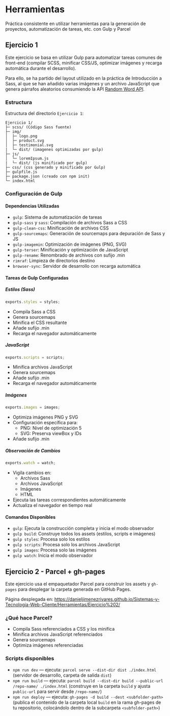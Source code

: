 # Herramientas

Práctica consistente en utilizar herramientas para la generación de proyectos, automatización de tareas, etc. con Gulp y Parcel

## Ejercicio 1

Este ejercicio se basa en utilizar Gulp para automatizar tareas comunes de front-end (compilar SCSS, minificar CSS/JS, optimizar imágenes y recarga automática durante el desarrollo).

Para ello, se ha partido del layout utilizado en la práctica de Introducción a Sass, al que se han añadido varias imágenes y un archivo JavaScript que genera párrafos aleatorios consumiendo la API [Random Word API](https://random-word-api.herokuapp.com).

### Estructura

Estructura del directorio `Ejercicio 1`:

```
Ejercicio 1/
├─ scss/ (Código Sass fuente)
├─ img/
│  ├─ logo.png
│  ├─ product.svg
│  ├─ testimonial.svg
|  └─ dist/ (imagenes optimizadas por gulp)
├─ js/
│  └─ loremIpsum.js
|  └─ dist/ (js minificado por gulp)
├─ css/ (css generado y minificado por Gulp)
├─ gulpfile.js
├─ package.json (creado con npm init)
└─ index.html
```

### Configuración de Gulp

#### Dependencias Utilizadas
- `gulp`: Sistema de automatización de tareas
- `gulp-sass` y `sass`: Compilación de archivos Sass a CSS
- `gulp-clean-css`: Minificación de archivos CSS
- `gulp-sourcemaps`: Generación de sourcemaps para depuración de Sass y JS
- `gulp-imagemin`: Optimización de imágenes (PNG, SVG)
- `gulp-terser`: Minificación y optimización de JavaScript
- `gulp-rename`: Renombrado de archivos con sufijo .min
- `rimraf`: Limpieza de directorios destino
- `browser-sync`: Servidor de desarrollo con recarga automática

#### Tareas de Gulp Configuradas

##### Estilos (Sass)
```javascript
exports.styles = styles;
```
- Compila Sass a CSS
- Genera sourcemaps
- Minifica el CSS resultante
- Añade sufijo .min
- Recarga el navegador automáticamente

##### JavaScript
```javascript
exports.scripts = scripts;
```
- Minifica archivos JavaScript
- Genera sourcemaps
- Añade sufijo .min
- Recarga el navegador automáticamente

##### Imágenes
```javascript
exports.images = images;
```
- Optimiza imágenes PNG y SVG
- Configuración específica para:
  - PNG: Nivel de optimización 5
  - SVG: Preserva viewBox y IDs
- Añade sufijo .min

##### Observación de Cambios
```javascript
exports.watch = watch;
```
- Vigila cambios en:
  - Archivos Sass
  - Archivos JavaScript
  - Imágenes
  - HTML
- Ejecuta las tareas correspondientes automáticamente
- Actualiza el navegador en tiempo real

#### Comandos Disponibles
- `gulp`: Ejecuta la construcción completa y inicia el modo observador
- `gulp build`: Construye todos los assets (estilos, scripts e imágenes)
- `gulp styles`: Procesa solo los estilos
- `gulp scripts`: Procesa solo los archivos JavaScript
- `gulp images`: Procesa solo las imágenes
- `gulp watch`: Inicia el modo observador

## Ejercicio 2 - Parcel + gh-pages

Este ejercicio usa el empaquetador Parcel para construir los assets y `gh-pages` para desplegar la carpeta generada en GitHub Pages.

Página desplegada en: https://danieljimenezrivares.github.io/Sistemas-y-Tecnologia-Web-Cliente/Herramientas/Ejercicio%202/

### ¿Qué hace Parcel?
- Compila Sass referenciados a CSS y los minifica
- Minifica archivos JavaScript referenciados
- Genera sourcemaps
- Optimiza imágenes referenciadas

### Scripts disponibles
- `npm run dev` — ejecuta: `parcel serve --dist-dir dist ./index.html` (servidor de desarrollo, carpeta de salida `dist`)
- `npm run build` — ejecuta: `parcel build --dist-dir build --public-url /repo-name/ ./index.html` (construye en la carpeta `build` y ajusta `public-url` para servir desde `/repo-name/`)
- `npm run deploy` — ejecuta: `gh-pages -d build --dest <subfolder-path>` (publica el contenido de la carpeta local `build` en la rama gh-pages de tu repositorio, colocándolo dentro de la subcarpeta `<subfolder-path>`)